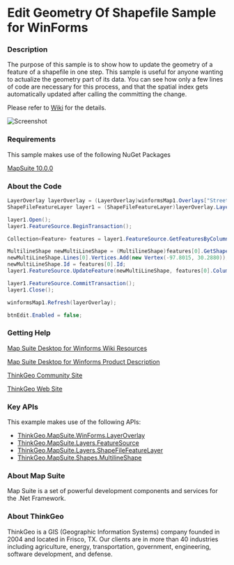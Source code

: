 # Edit Geometry Of Shapefile Sample for WinForms

### Description
The purpose of this sample is to show how to update the geometry of a feature of a shapefile in one step. This sample is useful for anyone wanting to actualize the geometry part of its data. You can see how only a few lines of code are necessary for this process, and that the spatial index gets automatically updated after calling the committing the change. 

Please refer to [Wiki](http://wiki.thinkgeo.com/wiki/map_suite_desktop_for_winforms) for the details.

![Screenshot](https://gitlab.com/thinkgeo/public/thinkgeo-desktop-maps/-/raw/support/v10/samples/winforms/EditGeometryOfShapeFile/ScreenShot.png)

### Requirements
This sample makes use of the following NuGet Packages

[MapSuite 10.0.0](https://www.nuget.org/packages?q=ThinkGeo)

### About the Code
```csharp
LayerOverlay layerOverlay = (LayerOverlay)winformsMap1.Overlays["StreetsOverlay"];
ShapeFileFeatureLayer layer1 = (ShapeFileFeatureLayer)layerOverlay.Layers["Streets"];

layer1.Open();
layer1.FeatureSource.BeginTransaction();

Collection<Feature> features = layer1.FeatureSource.GetFeaturesByColumnValue("RECID", "13762", ReturningColumnsType.AllColumns);

MultilineShape newMultiLineShape = (MultilineShape)features[0].GetShape();
newMultiLineShape.Lines[0].Vertices.Add(new Vertex(-97.8015, 30.2880));
newMultiLineShape.Id = features[0].Id;
layer1.FeatureSource.UpdateFeature(newMultiLineShape, features[0].ColumnValues);

layer1.FeatureSource.CommitTransaction();
layer1.Close();

winformsMap1.Refresh(layerOverlay);

btnEdit.Enabled = false;
```
### Getting Help

[Map Suite Desktop for Winforms Wiki Resources](http://wiki.thinkgeo.com/wiki/map_suite_desktop_for_winforms)

[Map Suite Desktop for Winforms Product Description](https://thinkgeo.com/ui-controls#desktop-platforms)

[ThinkGeo Community Site](http://community.thinkgeo.com/)

[ThinkGeo Web Site](http://www.thinkgeo.com)

### Key APIs
This example makes use of the following APIs:

- [ThinkGeo.MapSuite.WinForms.LayerOverlay](http://wiki.thinkgeo.com/wiki/api/thinkgeo.mapsuite.winforms.layeroverlay)
- [ThinkGeo.MapSuite.Layers.FeatureSource](http://wiki.thinkgeo.com/wiki/api/thinkgeo.mapsuite.layers.featuresource)
- [ThinkGeo.MapSuite.Layers.ShapeFileFeatureLayer](http://wiki.thinkgeo.com/wiki/api/thinkgeo.mapsuite.layers.shapefilefeaturelayer)
- [ThinkGeo.MapSuite.Shapes.MultilineShape](http://wiki.thinkgeo.com/wiki/api/thinkgeo.mapsuite.shapes.multilineshape)

### About Map Suite
Map Suite is a set of powerful development components and services for the .Net Framework.

### About ThinkGeo
ThinkGeo is a GIS (Geographic Information Systems) company founded in 2004 and located in Frisco, TX. Our clients are in more than 40 industries including agriculture, energy, transportation, government, engineering, software development, and defense.
